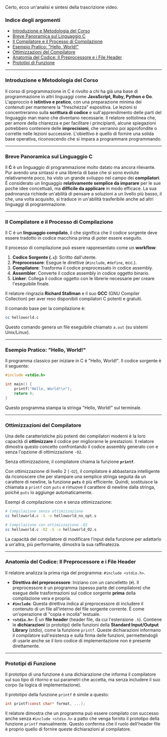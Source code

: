 Certo, ecco un'analisi e sintesi della trascrizione video.

### Indice degli argomenti

  - [Introduzione e Metodologia del Corso](https://www.google.com/search?q=%23introduzione-e-metodologia-del-corso)
  - [Breve Panoramica sul Linguaggio C](https://www.google.com/search?q=%23breve-panoramica-sul-linguaggio-c)
  - [Il Compilatore e il Processo di Compilazione](https://www.google.com/search?q=%23il-compilatore-e-il-processo-di-compilazione)
  - [Esempio Pratico: "Hello, World\!"](https://www.google.com/search?q=%23esempio-pratico-hello-world)
  - [Ottimizzazioni del Compilatore](https://www.google.com/search?q=%23ottimizzazioni-del-compilatore)
  - [Anatomia del Codice: Il Preprocessore e i File Header](https://www.google.com/search?q=%23anatomia-del-codice-il-preprocessore-e-i-file-header)
  - [Prototipi di Funzione](https://www.google.com/search?q=%23prototipi-di-funzione)

-----

### Introduzione e Metodologia del Corso

Il corso di programmazione in C è rivolto a chi ha già una base di programmazione in altri linguaggi come **JavaScript, Ruby, Python o Go**. L'approccio è **istintivo e pratico**, con una preparazione minima dei contenuti per mantenere la "freschezza" espositiva. Le lezioni si concentreranno sulla **scrittura di codice** e sull'apprendimento delle parti del linguaggio man mano che diventano necessarie. Il relatore sottolinea che, per amore della chiarezza e per facilitare i principianti, alcune spiegazioni potrebbero contenere delle **imprecisioni**, che verranno poi approfondite o corrette nelle lezioni successive. L'obiettivo è quello di fornire una solida base operativa, riconoscendo che si impara a programmare programmando.

-----

### Breve Panoramica sul Linguaggio C

Il **C** è un linguaggio di programmazione molto datato ma ancora rilevante. Pur avendo una sintassi e una libreria di base che si sono evolute relativamente poco, ha visto un grande sviluppo nel campo dei **compilatori**.
È considerato un linguaggio **relativamente semplice da imparare** per le sue poche idee concettuali, ma **difficile da applicare** in modo efficace. La sua padronanza richiede un'abilità di pensare a soluzioni a un livello più basso, il che, una volta acquisito, si traduce in un'abilità trasferibile anche ad altri linguaggi di programmazione.

-----

### Il Compilatore e il Processo di Compilazione

Il C è un **linguaggio compilato**, il che significa che il codice sorgente deve essere tradotto in codice macchina prima di poter essere eseguito.

Il processo di compilazione può essere rappresentato come un **workflow**:

1.  **Codice Sorgente (`.c`)**: Scritto dall'utente.
2.  **Preprocessore**: Esegue le direttive (`#include`, `#define`, ecc.).
3.  **Compilatore**: Trasforma il codice preprocessato in codice assembly.
4.  **Assembler**: Converte il codice assembly in codice oggetto binario.
5.  **Linker**: Collega il codice oggetto con le librerie necessarie per creare l'eseguibile finale.

Il relatore ringrazia **Richard Stallman** e il suo **GCC** (GNU Compiler Collection) per aver reso disponibili compilatori C potenti e gratuiti.

Il comando base per la compilazione è:

```bash
cc helloworld.c
```

Questo comando genera un file eseguibile chiamato `a.out` (su sistemi Unix/Linux).

-----

### Esempio Pratico: "Hello, World\!"

Il programma classico per iniziare in C è "Hello, World\!".
Il codice sorgente è il seguente:

```c
#include <stdio.h>

int main() {
    printf("Hello, World!\n");
    return 0;
}
```

Questo programma stampa la stringa "Hello, World\!" sul terminale.

-----

### Ottimizzazioni del Compilatore

Una delle caratteristiche più potenti dei compilatori moderni è la loro capacità di **ottimizzare** il codice per migliorarne le prestazioni. Il relatore dimostra questo concetto confrontando il codice assembly generato con e senza l'opzione di ottimizzazione `-O2`.

Senza ottimizzazione, il compilatore chiama la funzione **`printf`**.

Con ottimizzazione di livello 2 (`-O2`), il compilatore è abbastanza intelligente da riconoscere che per stampare una semplice stringa seguita da un carattere di newline, la funzione **`puts`** è più efficiente. Quindi, sostituisce la chiamata a `printf` con `puts` e rimuove il carattere di newline dalla stringa, poiché `puts` lo aggiunge automaticamente.

Esempi di compilazione con e senza ottimizzazione:

```bash
# Compilazione senza ottimizzazione
cc helloworld.c -S -o helloworld_no_opt.s

# Compilazione con ottimizzazione -O2
cc helloworld.c -O2 -S -o helloworld_O2.s
```

La capacità del compilatore di modificare l'input della funzione per adattarlo a un'altra, più performante, dimostra la sua raffinatezza.

-----

### Anatomia del Codice: Il Preprocessore e i File Header

Il relatore analizza la prima riga del programma: `#include <stdio.h>`.

  - **Direttiva del preprocessore**: Iniziano con un cancelletto (`#`). Il preprocessore è un programma (spesso parte del compilatore) che esegue delle trasformazioni sul codice sorgente **prima** della compilazione vera e propria.
  - **`#include`**: Questa direttiva indica al preprocessore di includere il contenuto di un file all'interno del file sorgente corrente. È come un'operazione di "copia e incolla" testuale.
  - **`<stdio.h>`**: È un **file header** (header file, da cui l'estensione `.h`). Contiene le **dichiarazioni** (o prototipi) delle funzioni della **Standard Input/Output Library** (stdio), come la funzione `printf`. Queste dichiarazioni informano il compilatore sull'esistenza e sulla firma delle funzioni, permettendogli di usarle anche se il loro codice di implementazione non è presente direttamente.

-----

### Prototipi di Funzione

Il prototipo di una funzione è una dichiarazione che informa il compilatore sul suo tipo di ritorno e sui parametri che accetta, ma senza includere il suo corpo (la logica di implementazione).

Il prototipo della funzione `printf` è simile a questo:

```c
int printf(const char* format, ...);
```

Il relatore dimostra che un programma può essere compilato con successo anche senza `#include <stdio.h>` a patto che venga fornito il prototipo della funzione `printf` manualmente. Questo conferma che il ruolo dell'header file è proprio quello di fornire queste dichiarazioni al compilatore.
